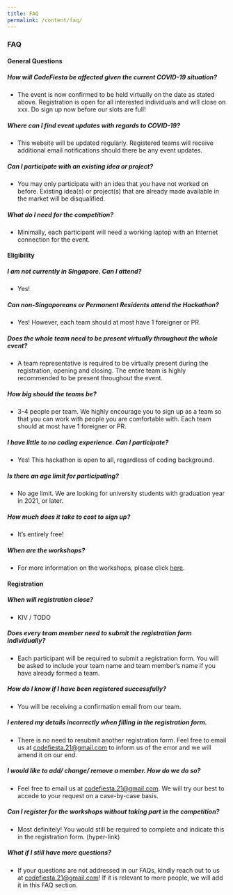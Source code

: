 ```yaml
---
title: FAQ
permalink: /content/faq/
---
```


### **FAQ**

#### **General Questions**

##### **How will CodeFiesta be affected given the current COVID-19 situation?**
- The event is now confirmed to be held virtually on the date as stated above. Registration is open for all interested individuals and will close on xxx. Do sign up now before our slots are full!

##### **Where can I find event updates with regards to COVID-19?**
- This website will be updated regularly. Registered teams will receive additional email notifications should there be any event updates.

##### **Can I participate with an existing idea or project?**
- You may only participate with an idea that you have not worked on before. Existing idea(s) or project(s) that are already made available in the market will be disqualified.

##### **What do I need  for the competition?**
- Minimally, each participant will need a working laptop with an Internet connection for the event. 

#### **Eligibility**

##### **I am not currently in Singapore. Can I attend?**
- Yes! 

##### **Can non-Singaporeans or Permanent Residents attend the Hackathon?**
- Yes! However, each team should at most have 1 foreigner or PR.

##### **Does the whole team need to be present virtually throughout the whole event?**
- A team representative is required to be virtually present during the registration, opening and closing. The entire team is highly recommended to be present throughout the event.

##### **How big should the teams be?**
- 3-4 people per team. We highly encourage you to sign up as a team so that you can work with people you are comfortable with. Each team should at most have 1 foreigner or PR.

##### **I have little to no coding experience. Can I participate?**
- Yes! This hackathon is open to all, regardless of coding background.

##### **Is there an age limit for participating?**
- No age limit. We are looking for university students with graduation year in 2021, or later. 

##### **How much does it take to cost to sign up?**
- It’s entirely free! 

##### **When are the workshops?**
- For more information on the workshops, please click [here](/content/workshops).

#### **Registration**

##### **When will registration close?**
- KIV / TODO

##### **Does every team member need to submit the registration form individually?**
- Each participant will be required to submit a registration form. You will be asked to include your team name and team member’s name if you have already formed a team.

##### **How do I know if I have been registered successfully?**
- You will be receiving a confirmation email from our team.

##### **I entered my details incorrectly when filling in the registration form.**
- There is no need to resubmit another registration form. Feel free to email us at codefiesta.21@gmail.com to inform us of the error and we will amend it on our end.

##### **I would like to add/ change/ remove a member. How do we do so?**
- Feel free to email us at codefiesta.21@gmail.com. We will try our best to accede to your request on a case-by-case basis.

##### **Can I register for the workshops without taking part in the competition?**
- Most definitely! You would still be required to complete and indicate this in the registration form. (hyper-link)

##### **What if I still have more questions?**
- If your questions are not addressed in our FAQs, kindly reach out to us at codefiesta.21@gmail.com! If it is relevant to more people, we will add it in this FAQ section.

